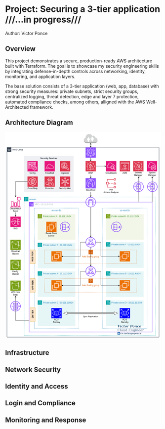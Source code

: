 # Project: Securing a 3-tier application ///...in progress///
Author: Victor Ponce

## Overview

This project demonstrates a secure, production-ready AWS architecture built with Terraform.
The goal is to showcase my security engineering skills by integrating defense-in-depth controls across networking, identity, monitoring, and application layers.

The base solution consists of a 3-tier application (web, app, database) with strong security measures: private subnets, strict security groups, centralized logging, threat detection, edge and layer 7 protection,  automated compliance checks, among others, alligned with the AWS Well-Architected framework. 

## Architecture Diagram

![Overview Diagram](README/diagramv3.png)

## Infrastructure

## Network Security

## Identity and Access 

## Login and Compliance

## Monitoring and Response